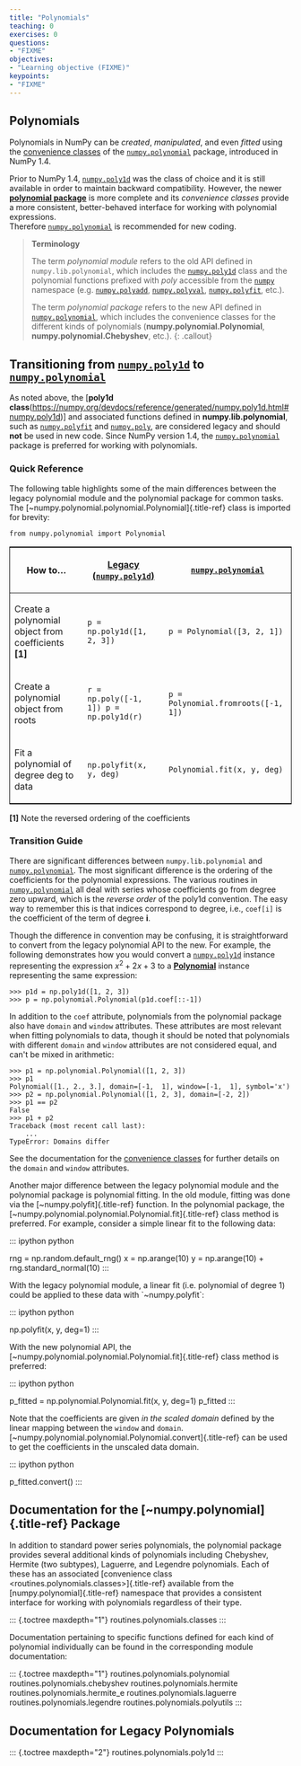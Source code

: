 ```yaml
---
title: "Polynomials"
teaching: 0
exercises: 0
questions:
- "FIXME"
objectives:
- "Learning objective (FIXME)"
keypoints:
- "FIXME"
---
```


## Polynomials

Polynomials in NumPy can be *created*, *manipulated*, and even *fitted*
using the
[convenience classes](https://numpy.org/devdocs/reference/routines.polynomials.classes.html) of the [`numpy.polynomial`](https://numpy.org/devdocs/reference/routines.polynomials.package.html#module-numpy.polynomial) package, introduced in
NumPy 1.4.

Prior to NumPy 1.4, [`numpy.poly1d`](https://numpy.org/devdocs/reference/generated/numpy.poly1d.html#numpy.poly1d) was the class of choice and it is still available in order to maintain backward compatibility. However, the newer [**polynomial package**](https://numpy.org/devdocs/reference/routines.polynomials.package.html#module-numpy.polynomial) is more complete and its *convenience classes* provide a more consistent, better-behaved interface for working with polynomial expressions.\
Therefore [`numpy.polynomial`](https://numpy.org/devdocs/reference/routines.polynomials.package.html#module-numpy.polynomial) is recommended for new coding.



> **Terminology**
> 
> The term *polynomial module* refers to the old API defined in
> `numpy.lib.polynomial`, which includes the
> [`numpy.poly1d`](https://numpy.org/devdocs/reference/generated/numpy.poly1d.html#numpy.poly1d) 
> class and the polynomial functions prefixed with *poly* accessible from the 
> [`numpy`](https://numpy.org/devdocs/reference/index.html#module-numpy)
> namespace (e.g. 
> [`numpy.polyadd`](https://numpy.org/devdocs/reference/generated/numpy.polyadd.html#numpy.polyadd),
> [`numpy.polyval`](https://numpy.org/devdocs/reference/generated/numpy.polyval.html#numpy.polyval), 
> [`numpy.polyfit`](https://numpy.org/devdocs/reference/generated/numpy.polyfit.html#numpy.polyfit), etc.).
> 
> The term *polynomial package* refers to the new API defined in
> [`numpy.polynomial`](https://numpy.org/devdocs/reference/routines.polynomials.package.html#module-numpy.polynomial), which includes the convenience classes
> for the different kinds of polynomials
> (**numpy.polynomial.Polynomial**,
> **numpy.polynomial.Chebyshev**, etc.).
{: .callout}

## Transitioning from [`numpy.poly1d`](https://numpy.org/devdocs/reference/generated/numpy.poly1d.html#numpy.poly1d) to [`numpy.polynomial`](https://numpy.org/devdocs/reference/routines.polynomials.package.html#module-numpy.polynomial)

As noted above, the [**poly1d class**(https://numpy.org/devdocs/reference/generated/numpy.poly1d.html#numpy.poly1d)] and associated functions defined in
**numpy.lib.polynomial**, such as [`numpy.polyfit`](https://numpy.org/devdocs/reference/generated/numpy.polyfit.html#numpy.polyfit) and
[`numpy.poly`](https://numpy.org/devdocs/reference/generated/numpy.poly.html#numpy.poly), are considered legacy and should **not** be
used in new code. Since NumPy version 1.4, the
[`numpy.polynomial`](https://numpy.org/devdocs/reference/routines.polynomials.package.html#module-numpy.polynomial) package is preferred for working with
polynomials.

### Quick Reference

The following table highlights some of the main differences between the
legacy polynomial module and the polynomial package for common tasks.
The [\~numpy.polynomial.polynomial.Polynomial]{.title-ref} class is
imported for brevity:

    from numpy.polynomial import Polynomial

<table class="colwidths-auto table" style="border:1px solid black">
<thead>
<tr class="row-odd">
<th class="head"><p>How to…</p></th>
<th class="head"><p><a href="https://numpy.org/devdocs/reference/generated/numpy.poly1d.html#numpy.poly1d">Legacy (<code class="docutils literal notranslate"><span class="pre">numpy.poly1d</span></code>)</a></p></th>
<th class="head"><p><a href="https://numpy.org/devdocs/reference/routines.polynomials.package.html#module-numpy.polynomial"><code class="docutils literal notranslate"><span class="pre">numpy.polynomial</span></code></a></p></th>
</tr>
</thead>
<tbody>
<tr class="row-even">
<td><p>Create a polynomial object from coefficients <b>[1]</b></p></td>
<td><p><code class="docutils literal notranslate"><span class="pre">p = np.poly1d([1, 2, 3])</span></code></p></td>
<td><p><code class="docutils literal notranslate"><span class="pre">p = Polynomial([3, 2, 1])</span></code></p></td>
</tr>
<tr class="row-odd">
<td><p>Create a polynomial object from roots</p></td>
<td><p><code class="docutils literal notranslate"><span class="pre">r = np.poly([-1, 1]) p = np.poly1d(r)</span></code></p></td>
<td><p><code class="docutils literal notranslate"><span class="pre">p = Polynomial.fromroots([-1, 1])</span></code></p></td>
</tr>
<tr class="row-even">
<td><p>Fit a polynomial of degree deg to data</p></td>
<td><p><code class="docutils literal notranslate"><span class="pre">np.polyfit(x, y, deg)</span></code></p></td>
<td><p><code class="docutils literal notranslate"><span class="pre">Polynomial.fit(x, y, deg)</span></code></p></td>
</tr>
</tbody>
</table>

<b>\[1\]</b> Note the reversed ordering of the coefficients

### Transition Guide

There are significant differences between `numpy.lib.polynomial` and
[`numpy.polynomial`](https://numpy.org/devdocs/reference/routines.polynomials.package.html#module-numpy.polynomial). The most significant difference is the
ordering of the coefficients for the polynomial expressions. The various
routines in [`numpy.polynomial`](https://numpy.org/devdocs/reference/routines.polynomials.package.html#module-numpy.polynomial) all deal with series whose
coefficients go from degree zero upward, which is the *reverse order* of
the poly1d convention. The easy way to remember this is that indices
correspond to degree, i.e., `coef[i]` is the coefficient of the term of
degree **i**.

Though the difference in convention may be confusing, it is
straightforward to convert from the legacy polynomial API to the new.
For example, the following demonstrates how you would convert a
[`numpy.poly1d`](https://numpy.org/devdocs/reference/generated/numpy.poly1d.html#numpy.poly1d) instance representing the expression
$x^{2} + 2x + 3$ to a
[**Polynomial**](https://numpy.org/devdocs/reference/generated/numpy.polynomial.polynomial.Polynomial.html#numpy.polynomial.polynomial.Polynomial) instance
representing the same expression:

    >>> p1d = np.poly1d([1, 2, 3])
    >>> p = np.polynomial.Polynomial(p1d.coef[::-1])

In addition to the `coef` attribute, polynomials from the polynomial
package also have `domain` and `window` attributes. These attributes are
most relevant when fitting polynomials to data, though it should be
noted that polynomials with different `domain` and `window` attributes
are not considered equal, and can\'t be mixed in arithmetic:

    >>> p1 = np.polynomial.Polynomial([1, 2, 3])
    >>> p1
    Polynomial([1., 2., 3.], domain=[-1,  1], window=[-1,  1], symbol='x')
    >>> p2 = np.polynomial.Polynomial([1, 2, 3], domain=[-2, 2])
    >>> p1 == p2
    False
    >>> p1 + p2
    Traceback (most recent call last):
        ...
    TypeError: Domains differ

See the documentation for the [convenience
classes](routines.polynomials.classes) for further details on the
`domain` and `window` attributes.

Another major difference between the legacy polynomial module and the
polynomial package is polynomial fitting. In the old module, fitting was
done via the [\~numpy.polyfit]{.title-ref} function. In the polynomial
package, the [\~numpy.polynomial.polynomial.Polynomial.fit]{.title-ref}
class method is preferred. For example, consider a simple linear fit to
the following data:

::: ipython
python

rng = np.random.default_rng() x = np.arange(10) y = np.arange(10) +
rng.standard_normal(10)
:::

With the legacy polynomial module, a linear fit (i.e. polynomial of
degree 1) could be applied to these data with \`\~numpy.polyfit\`:

::: ipython
python

np.polyfit(x, y, deg=1)
:::

With the new polynomial API, the
[\~numpy.polynomial.polynomial.Polynomial.fit]{.title-ref} class method
is preferred:

::: ipython
python

p_fitted = np.polynomial.Polynomial.fit(x, y, deg=1) p_fitted
:::

Note that the coefficients are given *in the scaled domain* defined by
the linear mapping between the `window` and `domain`.
[\~numpy.polynomial.polynomial.Polynomial.convert]{.title-ref} can be
used to get the coefficients in the unscaled data domain.

::: ipython
python

p_fitted.convert()
:::

## Documentation for the [\~numpy.polynomial]{.title-ref} Package

In addition to standard power series polynomials, the polynomial package
provides several additional kinds of polynomials including Chebyshev,
Hermite (two subtypes), Laguerre, and Legendre polynomials. Each of
these has an associated [convenience class
\<routines.polynomials.classes\>]{.title-ref} available from the
[numpy.polynomial]{.title-ref} namespace that provides a consistent
interface for working with polynomials regardless of their type.

::: {.toctree maxdepth="1"}
routines.polynomials.classes
:::

Documentation pertaining to specific functions defined for each kind of
polynomial individually can be found in the corresponding module
documentation:

::: {.toctree maxdepth="1"}
routines.polynomials.polynomial routines.polynomials.chebyshev
routines.polynomials.hermite routines.polynomials.hermite_e
routines.polynomials.laguerre routines.polynomials.legendre
routines.polynomials.polyutils
:::

## Documentation for Legacy Polynomials

::: {.toctree maxdepth="2"}
routines.polynomials.poly1d
:::

[^1]: Note the reversed ordering of the coefficients
